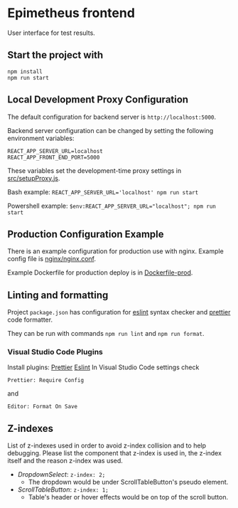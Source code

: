 # Epimetheus frontend

User interface for test results.

## Start the project with

```
npm install
npm run start
```

## Local Development Proxy Configuration

The default configuration for backend server is `http://localhost:5000`.

Backend server configuration can be changed by setting the following environment variables:

```
REACT_APP_SERVER_URL=localhost
REACT_APP_FRONT_END_PORT=5000
```

These variables set the development-time proxy settings in [src/setupProxy.js](src/setupProxy.js).

Bash example: `REACT_APP_SERVER_URL='localhost' npm run start`

Powershell example: `$env:REACT_APP_SERVER_URL="localhost"; npm run start`

## Production Configuration Example

There is an example configuration for production use with nginx. Example config file is [nginx/nginx.conf](nginx/nginx.conf).

Example Dockerfile for production deploy is in [Dockerfile-prod](Dockerfile-prod).

## Linting and formatting

Project `package.json` has configuration for [eslint](https://eslint.org/)
syntax checker and [prettier](https://prettier.io/) code formatter.

They can be run with commands `npm run lint` and `npm run format`.

### Visual Studio Code Plugins

Install plugins:
[Prettier](https://marketplace.visualstudio.com/items?itemName=dbaeumer.vscode-eslint)
[Eslint](https://marketplace.visualstudio.com/items?itemName=esbenp.prettier-vscode)
In Visual Studio Code settings check

```
Prettier: Require Config
```

and

```
Editor: Format On Save
```

## Z-indexes
List of z-indexes used in order to avoid z-index collision and to help debugging. Please list the component that z-index is used in, the z-index itself and the reason z-index was used.

- *DropdownSelect*: ```z-index: 2;```
    - The dropdown would be under ScrollTableButton's pseudo element.
- *ScrollTableButton*: ```z-index: 1;```
    - Table's header or hover effects would be on top of the scroll button.
